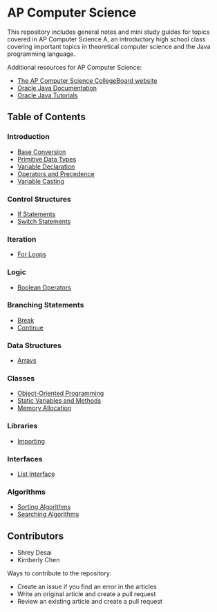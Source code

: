# AP Computer Science

This repository includes general notes and mini study guides for topics covered in AP Computer Science A, an introductory high school class covering important topics in theoretical computer science and the Java programming language.

Additional resources for AP Computer Science:
* [The AP Computer Science CollegeBoard website][1]
* [Oracle Java Documentation][2]
* [Oracle Java Tutorials][3]

## Table of Contents

### Introduction
* [Base Conversion](https://github.com/shreydesai/apcs/blob/master/Base%20Conversion.md)
* [Primitive Data Types](https://github.com/shreydesai/apcs/blob/master/Primitive%20Data%20Types.md)
* [Variable Declaration](https://github.com/shreydesai/apcs/blob/master/Variable%20Declaration.md)
* [Operators and Precedence](https://github.com/shreydesai/apcs/blob/master/Operators%20and%20Precedence.md)
* [Variable Casting](https://github.com/shreydesai/apcs/blob/master/Variable%20Casting.md)

### Control Structures
* [If Statements](https://github.com/shreydesai/apcs/blob/master/If%20Statements.md)
* [Switch Statements](https://github.com/shreydesai/apcs/blob/master/Switch%20Statements.md)

### Iteration
* [For Loops](https://github.com/shreydesai/apcs/blob/master/For%20Loops.md)

### Logic
* [Boolean Operators](https://github.com/shreydesai/apcs/blob/master/Boolean%20Operators.md)

### Branching Statements
* [Break](https://github.com/shreydesai/apcs/blob/master/Break.md)
* [Continue](https://github.com/shreydesai/apcs/blob/master/Continue.md)

### Data Structures
* [Arrays](https://github.com/shreydesai/apcs/blob/master/Arrays.md)

### Classes
* [Object-Oriented Programming](https://github.com/shreydesai/apcs/blob/master/Object-Oriented%20Programming.md)
* [Static Variables and Methods](https://github.com/shreydesai/apcs/blob/master/Static%20Variables%20and%20Methods.md)
* [Memory Allocation](https://github.com/shreydesai/apcs/blob/master/Memory%20Allocation.md)

### Libraries
* [Importing](https://github.com/shreydesai/apcs/blob/master/Importing.md)

### Interfaces
* [List Interface](https://github.com/shreydesai/apcs/blob/master/List%20Interface.md)

### Algorithms
* [Sorting Algorithms](https://github.com/shreydesai/apcs/blob/master/Sorting%20Algorithms.md)
* [Searching Algorithms](https://github.com/shreydesai/apcs/blob/master/Searching%20Algorithms.md)

## Contributors

* Shrey Desai
* Kimberly Chen

Ways to contribute to the repository:
* Create an issue if you find an error in the articles
* Write an original article and create a pull request
* Review an existing article and create a pull request

[1]: https://apstudent.collegeboard.org/apcourse/ap-computer-science-a
[2]: https://docs.oracle.com/javase/7/docs/api/
[3]: https://docs.oracle.com/javase/tutorial/